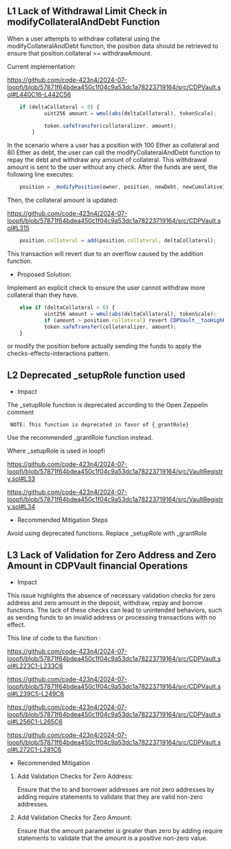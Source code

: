 ## L1 Lack of Withdrawal Limit Check in modifyCollateralAndDebt Function

When a user attempts to withdraw collateral using the modifyCollateralAndDebt function, the position data should be retrieved to ensure that position.collateral >= withdrawAmount.

Current implementation:

https://github.com/code-423n4/2024-07-loopfi/blob/57871f64bdea450c1f04c9a53dc1a78223719164/src/CDPVault.sol#L440C16-L442C56

```js
    if (deltaCollateral < 0) {
            uint256 amount = wmul(abs(deltaCollateral), tokenScale);

            token.safeTransfer(collateralizer, amount);
        }
```

In the scenario where a user has a position with 100 Ether as collateral and 80 Ether as debt, the user can call the modifyCollateralAndDebt function to repay the debt and withdraw any amount of collateral. This withdrawal amount is sent to the user without any check. After the funds are sent, the following line executes:


```js
    position = _modifyPosition(owner, position, newDebt, newCumulativeIndex, deltaCollateral, totalDebt);
```

Then, the collateral amount is updated:

https://github.com/code-423n4/2024-07-loopfi/blob/57871f64bdea450c1f04c9a53dc1a78223719164/src/CDPVault.sol#L315

```js
    position.collateral = add(position.collateral, deltaCollateral);
```

This transaction will revert due to an overflow caused by the addition function.

* Proposed Solution:

Implement an explicit check to ensure the user cannot withdraw more collateral than they have. 


```js
    else if (deltaCollateral < 0) {
            uint256 amount = wmul(abs(deltaCollateral), tokenScale);
            if (amount > position.collateral) revert CDPVault__tooHighRepayAmount();
            token.safeTransfer(collateralizer, amount);
    }
```

or modify the position before actually sending the funds  to apply the checks-effects-interactions pattern. 


## L2 Deprecated _setupRole function used

* Impact

The _setupRole function is deprecated according to the Open Zeppelin comment

`
NOTE: This function is deprecated in favor of {_grantRole}`

Use the recommended _grantRole function instead.




Where _setupRole is used in loopfi

https://github.com/code-423n4/2024-07-loopfi/blob/57871f64bdea450c1f04c9a53dc1a78223719164/src/VaultRegistry.sol#L33

https://github.com/code-423n4/2024-07-loopfi/blob/57871f64bdea450c1f04c9a53dc1a78223719164/src/VaultRegistry.sol#L34



* Recommended Mitigation Steps

Avoid using deprecated functions. Replace _setupRole with _grantRole

## L3 Lack of Validation for Zero Address and Zero Amount in CDPVault financial Operations

* Impact

This issue highlights the absence of necessary validation checks for zero address and zero amount in the deposit, withdraw, repay and borrow functions. The lack of these checks can lead to unintended behaviors, such as sending funds to an invalid address or processing transactions with no effect.



This line of code to the function :

  https://github.com/code-423n4/2024-07-loopfi/blob/57871f64bdea450c1f04c9a53dc1a78223719164/src/CDPVault.sol#L223C1-L233C6

 https://github.com/code-423n4/2024-07-loopfi/blob/57871f64bdea450c1f04c9a53dc1a78223719164/src/CDPVault.sol#L239C5-L249C6

 https://github.com/code-423n4/2024-07-loopfi/blob/57871f64bdea450c1f04c9a53dc1a78223719164/src/CDPVault.sol#L256C1-L265C6

 https://github.com/code-423n4/2024-07-loopfi/blob/57871f64bdea450c1f04c9a53dc1a78223719164/src/CDPVault.sol#L272C1-L281C6



* Recommended Mitigation

1. Add Validation Checks for Zero Address:

    Ensure that the to and borrower addresses are not zero addresses by adding require statements to validate that they are valid non-zero addresses.

2. Add Validation Checks for Zero Amount:

    Ensure that the amount parameter is greater than zero by adding require statements to validate that the amount is a positive non-zero value.






